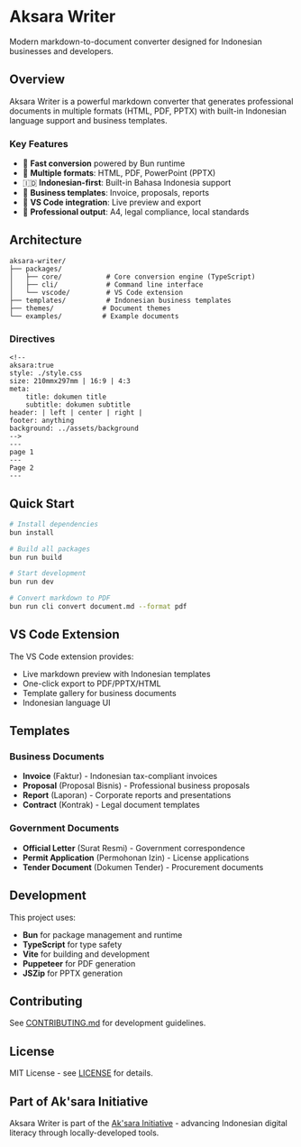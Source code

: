 # Aksara Writer

Modern markdown-to-document converter designed for Indonesian businesses and developers.

## Overview

Aksara Writer is a powerful markdown converter that generates professional documents in multiple formats (HTML, PDF, PPTX) with built-in Indonesian language support and business templates.

### Key Features

- 🚀 **Fast conversion** powered by Bun runtime
- 📄 **Multiple formats**: HTML, PDF, PowerPoint (PPTX)
- 🇮🇩 **Indonesian-first**: Built-in Bahasa Indonesia support
- 🎨 **Business templates**: Invoice, proposals, reports
- 📝 **VS Code integration**: Live preview and export
- 🏢 **Professional output**: A4, legal compliance, local standards

## Architecture

```
aksara-writer/
├── packages/
│   ├── core/           # Core conversion engine (TypeScript)
│   ├── cli/            # Command line interface
│   └── vscode/         # VS Code extension
├── templates/          # Indonesian business templates
├── themes/            # Document themes
└── examples/          # Example documents
```
### Directives
```
<!-- 
aksara:true
style: ./style.css
size: 210mmx297mm | 16:9 | 4:3
meta:
    title: dokumen title
    subtitle: dokumen subtitle
header: | left | center | right |
footer: anything
background: ../assets/background    
-->
---
page 1
---
Page 2
---
```
## Quick Start

```bash
# Install dependencies
bun install

# Build all packages
bun run build

# Start development
bun run dev

# Convert markdown to PDF
bun run cli convert document.md --format pdf
```

## VS Code Extension

The VS Code extension provides:
- Live markdown preview with Indonesian templates
- One-click export to PDF/PPTX/HTML
- Template gallery for business documents
- Indonesian language UI

## Templates

### Business Documents
- **Invoice** (Faktur) - Indonesian tax-compliant invoices
- **Proposal** (Proposal Bisnis) - Professional business proposals
- **Report** (Laporan) - Corporate reports and presentations
- **Contract** (Kontrak) - Legal document templates

### Government Documents
- **Official Letter** (Surat Resmi) - Government correspondence
- **Permit Application** (Permohonan Izin) - License applications
- **Tender Document** (Dokumen Tender) - Procurement documents

## Development

This project uses:
- **Bun** for package management and runtime
- **TypeScript** for type safety
- **Vite** for building and development
- **Puppeteer** for PDF generation
- **JSZip** for PPTX generation

## Contributing

See [CONTRIBUTING.md](./CONTRIBUTING.md) for development guidelines.

## License

MIT License - see [LICENSE](./LICENSE) for details.

## Part of Ak'sara Initiative

Aksara Writer is part of the [Ak'sara Initiative](https://github.com/ak-sara) - advancing Indonesian digital literacy through locally-developed tools.